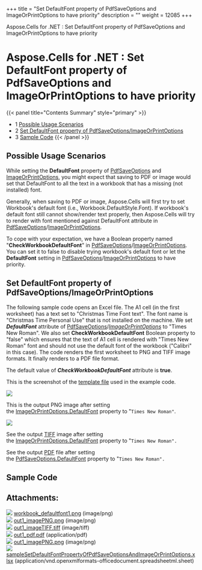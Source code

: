 +++
title = "Set DefaultFont property of PdfSaveOptions and ImageOrPrintOptions to have priority" 
description = "" 
weight = 12085 
+++

Aspose.Cells for .NET : Set DefaultFont property of PdfSaveOptions and ImageOrPrintOptions to have priority  

# Aspose.Cells for .NET : Set DefaultFont property of PdfSaveOptions and ImageOrPrintOptions to have priority


{{< panel title="Contents Summary" style="primary" >}}
*   1 [Possible Usage Scenarios](#SetDefaultFontpropertyofPdfSaveOptionsandImageOrPrintOptionstohavepriority-PossibleUsageScenarios)
*   2 [Set DefaultFont property of PdfSaveOptions/ImageOrPrintOptions](#SetDefaultFontpropertyofPdfSaveOptionsandImageOrPrintOptionstohavepriority-SetDefaultFontpropertyofPdfSaveOptions/ImageOrPrintOptions)
*   3 [Sample Code](#SetDefaultFontpropertyofPdfSaveOptionsandImageOrPrintOptionstohavepriority-SampleCode)
{{< /panel >}}
 

## Possible Usage Scenarios

While setting the **DefaultFont** property of [PdfSaveOptions](https://apireference.aspose.com/net/cells/aspose.cells/pdfsaveoptions) and [ImageOrPrintOptions](https://apireference.aspose.com/net/cells/aspose.cells.rendering/imageorprintoptions), you might expect that saving to PDF or image would set that DefaultFont to all the text in a workbook that has a missing (not installed) font.

Generally, when saving to PDF or image, Aspose.Cells will first try to set Workbook's default font (i.e., Workbook.DefaultStyle.Font). If workbook's default font still cannot show/render text properly, then Aspose.Cells will try to render with font mentioned against DefaultFont attribute in [PdfSaveOptions](https://apireference.aspose.com/net/cells/aspose.cells/pdfsaveoptions)/[ImageOrPrintOptions](https://apireference.aspose.com/net/cells/aspose.cells.rendering/imageorprintoptions).

To cope with your expectation, we have a Boolean property named "**CheckWorkbookDefaultFont**" in [PdfSaveOptions](https://apireference.aspose.com/net/cells/aspose.cells/pdfsaveoptions)/[ImageOrPrintOptions](https://apireference.aspose.com/net/cells/aspose.cells.rendering/imageorprintoptions). You can set it to false to disable trying workbook's default font or let the **DefaultFont** setting in [PdfSaveOptions](https://apireference.aspose.com/net/cells/aspose.cells/pdfsaveoptions)/[ImageOrPrintOptions](https://apireference.aspose.com/net/cells/aspose.cells.rendering/imageorprintoptions) to have priority.

## Set DefaultFont property of PdfSaveOptions/ImageOrPrintOptions

The following sample code opens an Excel file. The A1 cell (in the first worksheet) has a text set to "Christmas Time Font text". The font name is "Christmas Time Personal Use" that is not installed on the machine. We set ***DefaultFont*** attribute of [PdfSaveOptions](https://apireference.aspose.com/net/cells/aspose.cells/pdfsaveoptions)/*[ImageOrPrintOptions](https://apireference.aspose.com/net/cells/aspose.cells.rendering/imageorprintoptions)* to "Times New Roman". We also set **CheckWorkbookDefaultFont** Boolean property to "false" which ensures that the text of A1 cell is rendered with "Times New Roman" font and should not use the default font of the workbook ("Calibri" in this case). The code renders the first worksheet to PNG and TIFF image formats. It finally renders to a PDF file format. 

The default value of ***CheckWorkbookDefaultFont*** attribute is **true**.

This is the screenshot of the [template file](https://docs2.aspose.com/cells/net/attachments/48136475/49446913.xlsx) used in the example code.

![](https://docs2.aspose.com/cells/net/attachments/48136475/48496669.png)

This is the output PNG image after setting the [ImageOrPrintOptions.DefaultFont](https://apireference.aspose.com/net/cells/aspose.cells.rendering/imageorprintoptions/properties/imageformat) property to "`Times New Roman"`.

![](https://docs2.aspose.com/cells/net/attachments/48136475/48496671.png)

See the output [TIFF](https://docs2.aspose.com/cells/net/attachments/48136475/48496672.tiff) image after setting the [ImageOrPrintOptions.DefaultFont](https://apireference.aspose.com/net/cells/aspose.cells.rendering/imageorprintoptions/properties/imageformat) property to "`Times New Roman".`

See the output [PDF](https://docs2.aspose.com/cells/net/attachments/48136475/48496673.pdf) file after setting the [PdfSaveOptions.DefaultFont](https://apireference.aspose.com/net/cells/aspose.cells/pdfsaveoptions/properties/defaultfont) property to "`Times New Roman".`

## Sample Code

## Attachments:

![](https://docs2.aspose.com/cells/net/images/icons/bullet_blue.gif) [workbook\_defaultfont1.png](https://docs2.aspose.com/cells/net/attachments/48136475/48496669.png) (image/png)  
![](https://docs2.aspose.com/cells/net/images/icons/bullet_blue.gif) [out1\_imagePNG.png](https://docs2.aspose.com/cells/net/attachments/48136475/48496706.png) (image/png)  
![](https://docs2.aspose.com/cells/net/images/icons/bullet_blue.gif) [out1\_imageTIFF.tiff](https://docs2.aspose.com/cells/net/attachments/48136475/48496672.tiff) (image/tiff)  
![](https://docs2.aspose.com/cells/net/images/icons/bullet_blue.gif) [out1\_pdf.pdf](https://docs2.aspose.com/cells/net/attachments/48136475/48496673.pdf) (application/pdf)  
![](https://docs2.aspose.com/cells/net/images/icons/bullet_blue.gif) [out1\_imagePNG.png](https://docs2.aspose.com/cells/net/attachments/48136475/48496671.png) (image/png)  
![](https://docs2.aspose.com/cells/net/images/icons/bullet_blue.gif) [sampleSetDefaultFontPropertyOfPdfSaveOptionsAndImageOrPrintOptions.xlsx](https://docs2.aspose.com/cells/net/attachments/48136475/49446913.xlsx) (application/vnd.openxmlformats-officedocument.spreadsheetml.sheet)  

